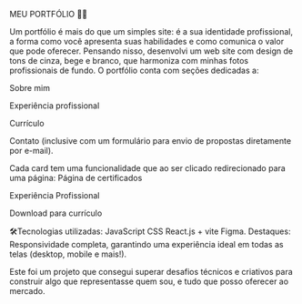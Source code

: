 MEU PORTFÓLIO 👩‍💻

Um portfólio é mais do que um simples site: é a sua identidade profissional, a forma como você apresenta suas habilidades e como comunica o valor que pode oferecer. Pensando nisso, desenvolvi um web site com design de tons de cinza, bege e branco, que harmoniza com minhas fotos profissionais de fundo. O portfólio conta com seções dedicadas a:

Sobre mim

Experiência profissional

Currículo

Contato (inclusive com um formulário para envio de propostas diretamente por e-mail).

Cada card tem uma funcionalidade que ao ser clicado redirecionado para uma página:
Página de certificados

Experiência Profissional

Download para currículo

🛠️Tecnologias utilizadas:
JavaScript
CSS
React.js + vite
Figma.
Destaques: Responsividade completa, garantindo uma experiência ideal em todas as telas (desktop, mobile e mais!).

Este foi um projeto que consegui superar desafios técnicos e criativos para construir algo que representasse quem sou, e tudo que posso oferecer ao mercado.
